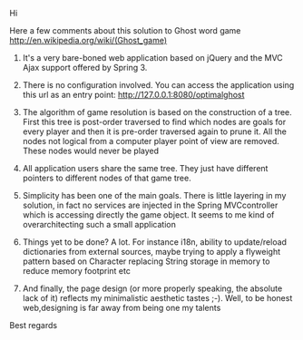 Hi 

Here a few comments about this solution to Ghost word game http://en.wikipedia.org/wiki/(Ghost_game)

1) It's a very bare-boned web application based on jQuery and the MVC Ajax support offered by Spring 3. 

2) There is no configuration involved. You can access the application using this url as an entry point: 
http://127.0.0.1:8080/optimalghost 

3) The algorithm of game resolution is based on the construction of a tree. First this tree is post-order traversed to find which nodes are goals for every player and then it is pre-order traversed again to prune it. All the nodes not logical from a computer player point of view are removed. These nodes would never be played

4) All application users share the same tree. They just have different pointers to different nodes of that game tree. 

5) Simplicity has been one of the main goals. There is little layering in my solution, in fact no services are injected in the Spring MVCcontroller which is accessing directly the game object. It seems to me kind of overarchitecting such a small application 

6) Things yet to be done? A lot. For instance i18n, ability to update/reload dictionaries from external sources, maybe trying to apply a flyweight pattern based on Character replacing String storage in memory to reduce memory footprint etc

7) And finally, the page design (or more properly speaking, the absolute lack of it) reflects my minimalistic aesthetic tastes ;-). Well, to be honest web,designing is far away from being one my talents

Best regards 
